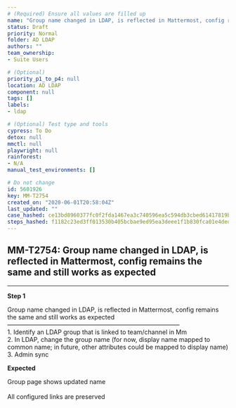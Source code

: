 ```yaml
---
# (Required) Ensure all values are filled up
name: "Group name changed in LDAP, is reflected in Mattermost, config remains the same and still works as expected"
status: Draft
priority: Normal
folder: AD LDAP
authors: ""
team_ownership: 
- Suite Users

# (Optional)
priority_p1_to_p4: null
location: AD LDAP
component: null
tags: []
labels: 
- ldap

# (Optional) Test type and tools
cypress: To Do
detox: null
mmctl: null
playwright: null
rainforest: 
- N/A
manual_test_environments: []

# Do not change
id: 5601926
key: MM-T2754
created_on: "2020-06-01T20:58:04Z"
last_updated: ""
case_hashed: ce13bd8960377fc0f2fda1467ea3c740596ea5c594db3cbed61417819bb04d746b8322213f0eac56f9643c528bf30fa4
steps_hashed: f1182c23ed3ff013530b405bcbae9ed95ea3deee1f1b830fca01e4dedab4bd2fffcad6d4d527bf3dbbaf706b46b3deda
---
```


<!-- (Auto-generated) Based on frontmatter's "key" and "name" -->

## MM-T2754: Group name changed in LDAP, is reflected in Mattermost, config remains the same and still works as expected

---

**Step 1**

Group name changed in LDAP, is reflected in Mattermost, config remains the same and still works as expected\
————————————————————————————\
1\. Identify an LDAP group that is linked to team/channel in Mm\
2\. In LDAP, change the group name (for now, display name mapped to common name; in future, other attributes could be mapped to display name)\
3\. Admin sync

**Expected**

Group page shows updated name\
\
All configured links are preserved

